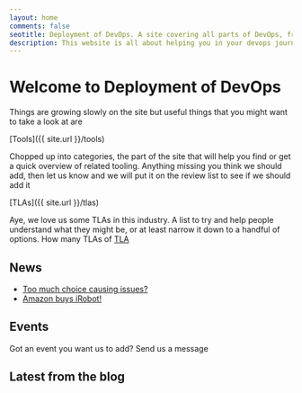 ```yaml
---
layout: home
comments: false
seotitle: Deployment of DevOps. A site covering all parts of DevOps, from culture to tools with some process and thought pieces between
description: This website is all about helping you in your devops journey, from taking those first tentative steps all the way to a wise journeyed engineer. There is always something new, always things to compare and always something that's long been forgotten but is suddenly very important and very urgent
---
```


# Welcome to Deployment of DevOps

Things are growing slowly on the site but useful things that you might want to take a look at are

[Tools]({{ site.url }}/tools)

Chopped up into categories, the part of the site that will help you find or get a quick overview of related tooling. Anything missing you think we should add, then let us know and we will put it on the review list to see if we should add it

[TLAs]({{ site.url }}/tlas)

Aye, we love us some TLAs in this industry. A list to try and help people understand what they might be, or at least narrow it down to a handful of options. How many TLAs of [TLA](https://en.wikipedia.org/wiki/TLA)

## News

- [Too much choice causing issues?](https://www.computerworld.com/article/3668795/is-it-bad-to-give-employees-too-many-tech-options.html)
- [Amazon buys iRobot!](https://media.irobot.com/2022-08-05-Amazon-and-iRobot-sign-an-agreement-for-Amazon-to-acquire-iRobot)

## Events

Got an event you want us to add? Send us a message

## Latest from the blog






